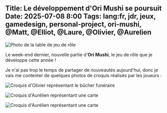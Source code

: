 Title: Le développement d'Ori Mushi se poursuit
Date: 2025-07-08 8:00
Tags: lang:fr, jdr, jeux, gamedesign, personal-project, ori-mushi, @Matt, @Elliot, @Laure, @Olivier, @Aurelien
---

![Photo de la table de jeu de rôle](images/2025/07/2025-07-05_TableDePartie.jpg)

Le week-end dernier, nouvelle partie d'**Ori Mushi**,
le jeu de rôle que je développe cette année !

Je n'ai pas trop le temps de partager de nouveautés aujourd'hui,
donc je vais me contenter de quelques photos de croquis réalisés par les joueurs :

![Croquis d'Olivier représentant le bûcher funéraire](images/2025/07/2025-07-05_CroquisOlivier-BucherFuneraire.jpg)

![Croquis d'Aurélien représentant une carte](images/2025/07/2025-07-05_CroquisAurelien-Carte2.jpg)

![Croquis d'Aurélien représentant une carte](images/2025/07/2025-07-05_CroquisAurelien-Carte.jpg)

